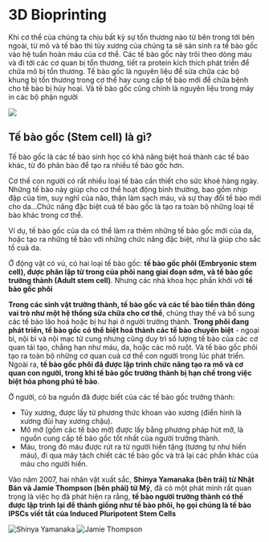 # 3D Bioprinting

Khi cơ thể của chúng ta chịu bất kỳ sự tổn thương nào từ bên trong tới bên ngoài, từ mô và tế bào thì tủy xương của chúng ta sẽ sản sinh ra tế bào gốc vào hệ tuần hoàn máu của cơ thể. Các tế bào gốc này trôi theo dòng máu và đi tới các cơ quan bị tổn thương, tiết ra protein kích thích phát triển để chữa mô bị tổn thương. Tế bào gốc là nguyên liệu để sửa chữa các bộ khung bị tổn thương trong cơ thể hay cung cấp tế bào mới để chữa bệnh cho tế bào bị hủy hoại. Và tế bào gốc cũng chính là nguyên liệu trong máy in các bộ phận người

![](https://www.explainingthefuture.com/images/bioprinter_500x360.jpg)

## Tế bào gốc (Stem cell) là gì?
Tế bào gốc là các tế bào sinh học có khả năng biệt hoá thành các tế bào khác, từ đó phân bào để tạo ra nhiều tế bào gốc hơn.

Cơ thể con người có rất nhiều loại tế bào cần thiết cho sức khoẻ hàng ngày. Những tế bào này giúp cho cơ thể hoạt động bình thường, bao gồm nhịp đập của tim, suy nghĩ của não, thận làm sạch máu, và sự thay đổi tế bào mới cho da…Chức năng đặc biệt cuả tế bào gốc là tạo ra toàn bộ những loại tế bào khác trong cơ thể. 

Ví dụ, tế bào gốc của da có thể làm ra thêm những tế bào gốc mới của da, hoặc tạo ra những tế bào với những chức năng đặc biệt, như là giúp cho sắc tố cuả da.

Ở động vật có vú, có hai loại tế bào gốc: **tế bào gốc phôi (Embryonic stem cell), được phân lập từ trong của phôi nang giai đoạn sớm, và tế bào gốc trưởng thành (Adult stem cell)**. Nhưng các nhà khoa học phấn khởi với **tế bào gốc phôi**

**Trong các sinh vật trưởng thành, tế bào gốc và các tế bào tiền thân đóng vai trò như một hệ thống sửa chữa cho cơ thể**, chúng thay thế và bổ sung các tế bào lão hoá hoặc bị hư hại ở người trưởng thành. **Trong phôi đang phát triển, tế bào gốc có thể biệt hoá thành các tế bào chuyên biệt** - ngoại bì, nội bì và nội mạc tử cung nhưng cũng duy trì số lượng tế bào của các cơ quan tái tạo, chẳng hạn như máu, da, hoặc các mô ruột. Và tế bào gốc phôi tạo ra toàn bộ những cơ quan cuả cơ thể con người trong lúc phát triển. Ngoài ra, **tế bào gốc phôi đã được lập trình chức năng tạo ra mô và cơ quan con người, trong khi tế bào gốc trưởng thành bị hạn chế trong việc biệt hóa phong phú tế bào**.

Ở người, có ba nguồn đã được biết của các tế bào gốc trưởng thành:
+ Tủy xương, được lấy từ phương thức khoan vào xương (điển hình là xương đùi hay xương chậu).
+ Mô mỡ (gồm các tế bào mỡ) được lấy bằng phương pháp hút mỡ, là nguồn cung cấp tế bào gốc tốt nhất của người trưởng thành.
+ Máu, trong đó máu được rút ra từ người hiến tặng (tương tự như hiến máu), đi qua máy tách chiết các tế bào gốc và trả lại các phần khác của máu cho người hiến.

Vào năm 2007, hai nhân vật xuất sắc, **Shinya Yamanaka (bên trái) từ Nhật Bản và Jamie Thompson (bên phải) từ Mỹ**, đã có một phát minh rất quan trọng là việc họ đã phát hiện ra rằng, **tế bào người trưởng thành có thế được lập trình lại để thành giống như tế bào phôi, họ gọi chúng là tế bào IPSCs viết tắt của Induced Pluripotent Stem Cells**

![Shinya Yamanaka](https://taf.fi/wp-content/uploads/2014/05/YAMANAKA_011Aki-Pekka_Sinikoski_web-320x320.jpg)   ![Jamie Thompson](https://www.stemcell.ucsb.edu/sites/www.stemcell.ucsb.edu/files/styles/page/public/people/thomson.jpg)
